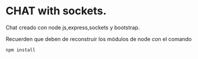 # CHAT with sockets.

Chat creado con node js,express,sockets y bootstrap.

Recuerden que deben de reconstruir los módulos de node con el comando

```
npm install
```